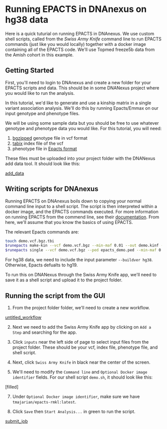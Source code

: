 # Running EPACTS in DNAnexus on hg38 data

Here is a quick tuturial on running EPACTS in DNAnexus. We use custom shell scripts, called from the *Swiss Army Knife* command line to run EPACTS commands (just like you would locally) together with a docker image containing all of the EPACTS code. We'll use Topmed freeze5b data from the Amish cohort in this example.

## Getting Started

First, you'll need to login to DNAnexus and create a new folder for your EPACTS scripts and data. This should be in some DNANexus project where you would like to run the analysis.

In this tutorial, we'd like to generate and use a kinship matrix in a single variant association analysis. We'll do this by running Epacts/Emmax on our input genotype and phenotype files.

We will be using some sample data but you should be free to use whatever genotype and phenotype data you would like. For this tutorial, you will need:
1. [bgzipped](http://www.htslib.org/doc/tabix.html) genotype file in vcf format
2. [tabix](http://www.htslib.org/doc/tabix.html) index file of the vcf
3. phenotype file in [Epacts format](https://genome.sph.umich.edu/wiki/EPACTS#PED_file_for_Phenotypes_and_Covariates)

These files must be uploaded into your project folder with the DNANexus add data tool. It should look like this:

[add_data]()

## Writing scripts for DNAnexus

Running EPACTS on DNAnexus boils down to copying your normal command line input to a shell script. The script is then interpreted within a docker image, and the EPACTS commands executed. For more information on running EPACTS from the commend line, see their [documentation](https://genome.sph.umich.edu/wiki/EPACTS). From here, we'll assume that you know the basics of using EPACTS. 

The relevant Epacts commands are:

```bash
touch demo.vcf.bgz.tbi
$runepacts make-kin --vcf demo.vcf.bgz --min-maf 0.01 --out demo.kinf --run 2 --buildver hg38
$runepacts single --vcf demo.vcf.bgz --ped epacts_demo.ped --min-maf 0.001 --kin demo.kinf --pheno FG --cov SEX --cov AGE --test q.emmax --out demo_sv --run 2 --buildver hg38
```

For hg38 data, we need to include the input parameter `--buildver hg38`. Otherwise, Epacts defualts to hg19.

To run this on DNANexus through the Swiss Army Knife app, we'll need to save it as a shell script and upload it to the project folder.

## Running the script from the GUI

1. From the project folder folder, we'll need to create a new workflow.

[untitled_workflow]()

2. Next we need to add the Swiss Army Knife app by clicking on `Add a Step` and searching for the app.

3. Click `inputs` near the left side of page to select input files from the project folder. These should be your vcf, index file, phenotype file, and shell script.

4. Next, click `Swiss Army Knife` in black near the center of the screen. 

5. We'll need to modify the `Command line` and `Optional Docker image identifier` fields. For our shell script `demo.sh`, it should look like this:

[filled]

7. Under `Optional Docker image identifier`, make sure we have `tmajarian/epacts-rmkl:latest`.

8. Click `Save` then `Start Analysis...` in green to run the script.

[submit_job]()